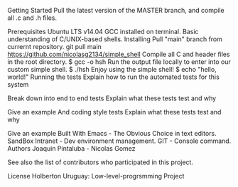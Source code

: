 Getting Started
Pull the latest version of the MASTER branch, and compile all .c and .h files.

Prerequisites
Ubuntu LTS v14.04
GCC installed on terminal.
Basic understanding of C/UNIX-based shells.
Installing
Pull "main" branch from currernt repository.
git pull main https://github.com/nicolasg2134/simple_shell
Compile all C and header files in the root directory.
$ gcc -o hsh
Run the output file locally to enter into our custom simple shell.
$ ./hsh
Enjoy using the simple shell!
$ echo "hello, world!"
Running the tests
Explain how to run the automated tests for this system

Break down into end to end tests
Explain what these tests test and why

Give an example
And coding style tests
Explain what these tests test and why

Give an example
Built With
Emacs - The Obvious Choice in text editors.
SandBox Intranet - Dev environment management.
GIT - Console command.
Authors
Joaquin Pintaluba -  Nicolas Gomez

See also the list of contributors who participated in this project.

License
Holberton Uruguay: Low-level-progrsmming Project
